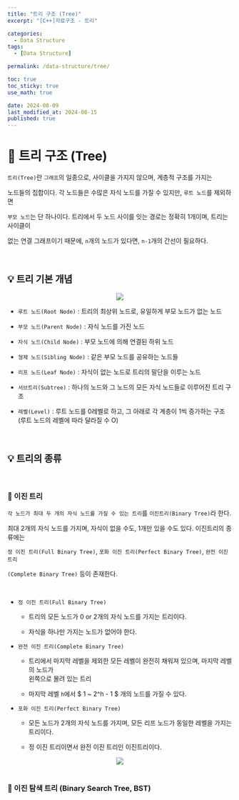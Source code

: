 ```yaml
---
title: "트리 구조 (Tree)"
excerpt: "[C++]자료구조 - 트리"

categories:
  - Data Structure
tags:
  - [Data Structure]

permalink: /data-structure/tree/

toc: true
toc_sticky: true
use_math: true

date: 2024-08-09
last_modified_at: 2024-08-15
published: true
---
```


# 👑 트리 구조 (Tree)

`트리(Tree)`란 `그래프`의 일종으로, 사이클을 가지지 않으며, 계층적 구조를 가지는 <br>

노드들의 집합이다. 각 노드들은 수많은 자식 노드를 가질 수 있지만, `루트 노드`를 제외하면 <br>

`부모 노드`는 단 하나이다. 트리에서 두 노드 사이를 잇는 경로는 정확히 1개이며, 트리는 사이클이 <br>

없는 연결 그래프이기 때문에, `n`개의 노드가 있다면, `n-1`개의 간선이 필요하다.

<br>

## 💡 트리 기본 개념

<center><img src="https://github.com/user-attachments/assets/a40acc84-1f3e-4934-b20f-1b9821383e81"></center>

- `루트 노드(Root Node)` : 트리의 최상위 노드로, 유일하게 부모 노드가 없는 노드

- `부모 노드(Parent Node)` : 자식 노드를 가진 노드

- `자식 노드(Child Node)` : 부모 노드에 의해 연결된 하위 노드

- `형제 노드(Sibling Node)` : 같은 부모 노드를 공유하는 노드들

- `리프 노드(Leaf Node)` : 자식이 없는 노드로 트리의 말단을 이루는 노드

- `서브트리(Subtree)` : 하나의 노드와 그 노드의 모든 자식 노드들로 이루어진 트리 구조

- `레벨(Level)` : 루트 노드를 0레벨로 하고, 그 아래로 각 계층이 1씩 증가하는 구조 <br>
                 (루트 노드의 레벨에 따라 달라질 수 O)

<br>

## 💡 트리의 종류

<br>

### 🌳 이진 트리

`각 노드가 최대 두 개의 자식 노드를 가질 수 있는 트리`를 `이진트리(Binary Tree)`라 한다. <br>

최대 2개의 자식 노드를 가지며, 자식이 없을 수도, 1개만 있을 수도 있다. 이진트리의 종류에는 <br>

`정 이진 트리(Full Binary Tree)`, `포화 이진 트리(Perfect Binary Tree)`, `완전 이진 트리` <br> 

`(Complete Binary Tree)` 등이 존재한다.

<br>

- `정 이진 트리(Full Binary Tree)`

    + 트리의 모든 노드가 0 or 2개의 자식 노드를 가지는 트리이다.

    + 자식을 하나만 가지는 노드가 없어야 한다.

- `완전 이진 트리(Complete Binary Tree)`

    + 트리에서 마지막 레벨을 제외한 모든 레벨이 완전히 채워져 있으며, 마지막 레벨의 노드가 <br>
      왼쪽으로 몰려 있는 트리

    + 마지막 레벨 `h`에서 $ 1 ~ 2^h - 1 $ 개의 노드를 가질 수 있다.

- `포화 이진 트리(Perfect Binary Tree)`

    + 모든 노드가 2개의 자식 노드를 가지며, 모든 리프 노드가 동일한 레벨을 가지는 트리이다.

    + 정 이진 트리이면서 완전 이진 트리인 이진트리이다.

<center><img src="https://github.com/user-attachments/assets/6db4eb23-51df-4fe5-be16-b4b4604751c6"></center>

<br>

### 🌳 이진 탐색 트리 (Binary Search Tree, BST)





